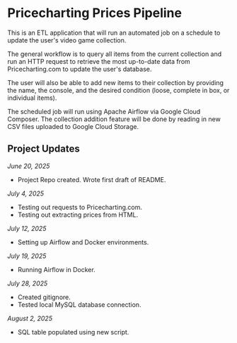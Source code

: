 # Pricecharting Prices Pipeline

This is an ETL application that will run an automated job on a schedule to update the user's video game collection.

The general workflow is to query all items from the current collection and run an HTTP request to retrieve
the most up-to-date data from Pricecharting.com to update the user's database.

The user will also be able to add new items to their collection by providing the name, the console, and the
desired condition (loose, complete in box, or individual items).

The scheduled job will run using Apache Airflow via Google Cloud Composer. The collection addition feature 
will be done by reading in new CSV files uploaded to Google Cloud Storage.

## Project Updates

*June 20, 2025*
- Project Repo created. Wrote first draft of README.

*July 4, 2025*
- Testing out requests to Pricecharting.com.
- Testing out extracting prices from HTML.

*July 12, 2025*
- Setting up Airflow and Docker environments.

*July 19, 2025*
- Running Airflow in Docker.

*July 28, 2025*
- Created gitignore.
- Tested local MySQL database connection.

*August 2, 2025*
- SQL table populated using new script.
